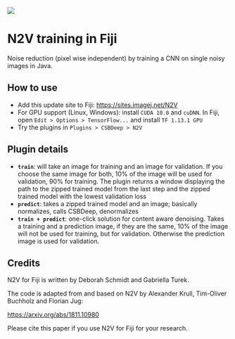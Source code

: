 [![](https://travis-ci.com/juglab/N2V_fiji.svg?branch=master)](https://travis-ci.com/juglab/N2V_fiji)

# N2V training in Fiji
Noise reduction (pixel wise independent) by training a CNN on single noisy images in Java.  

## How to use
- Add this update site to Fiji: https://sites.imagej.net/N2V
- For GPU support (Linux, Windows): install `CUDA 10.0` and `cuDNN`. In Fiji, open `Edit > Options > TensorFlow...` and install `TF 1.13.1 GPU`
- Try the plugins in `Plugins > CSBDeep > N2V`

## Plugin details 
- **`train`**: will take an image for training and an image for validation. If you choose the same image for both, 10% of the image will be used for validation, 90% for training. The plugin returns a window displaying the path to the zipped trained model from the last step and the zipped trained model with the lowest validation loss
- **`predict`**: takes a zipped trained model and an image; basically normalizes, calls CSBDeep, denormalizes
- **`train + predict`**: one-click solution for content aware denoising. Takes a training and a prediction image, if they are the same, 10% of the image will not be used for training, but for validation. Otherwise the prediction image is used for validation.

## Credits
N2V for Fiji is written by Deborah Schmidt and Gabriella Turek.

The code is adapted from and based on N2V by Alexander Krull, Tim-Oliver Buchholz and Florian Jug:

https://arxiv.org/abs/1811.10980

Please cite this paper if you use N2V for Fiji for your research.
